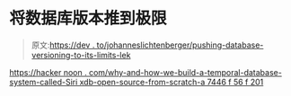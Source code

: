 # 将数据库版本推到极限

> 原文:[https://dev . to/johanneslichtenberger/pushing-database-versioning-to-its-limits-lek](https://dev.to/johanneslichtenberger/pushing-database-versioning-to-its-limits-lek)

[https://hacker noon . com/why-and-how-we-build-a-temporal-database-system-called-Siri xdb-open-source-from-scratch-a 7446 f 56 f 201](https://hackernoon.com/why-and-how-we-built-a-temporal-database-system-called-sirixdb-open-source-from-scratch-a7446f56f201)